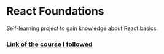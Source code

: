 # React Foundations
 Self-learning project to gain knowledge about React basics.

### [Link of the course I followed](https://nextjs.org/learn/react-foundations)